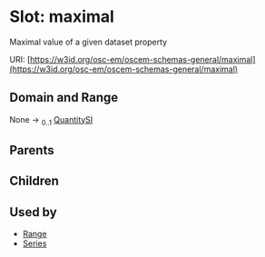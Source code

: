 
# Slot: maximal

Maximal value of a given dataset property

URI: [https://w3id.org/osc-em/oscem-schemas-general/maximal](https://w3id.org/osc-em/oscem-schemas-general/maximal)


## Domain and Range

None &#8594;  <sub>0..1</sub> [QuantitySI](QuantitySI.md)

## Parents


## Children


## Used by

 * [Range](Range.md)
 * [Series](Series.md)
